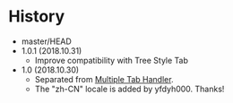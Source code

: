 # History

 - master/HEAD
 - 1.0.1 (2018.10.31)
   * Improve compatibility with Tree Style Tab
 - 1.0 (2018.10.30)
   * Separated from [Multiple Tab Handler](https://addons.mozilla.org/firefox/addon/multiple-tab-handler/).
   * The "zh-CN" locale is added by yfdyh000. Thanks!

